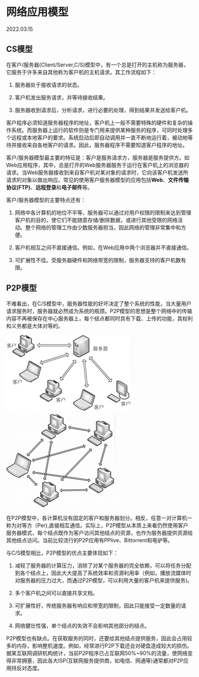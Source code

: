 # 网络应用模型
2022.03.15

## CS模型

在客户/服务器(Client/Server,C/S)模型中，有一个总是打开的主机称为服务器，它服务于许多来自其他称为客户机的主机请求。其工作流程如下：

1) 服务器处于接收请求的状态。

2) 客户机发出服务请求，并等待接收结果。

3) 服务器收到请求后，分析请求，进行必要的处理，得到结果并发送给客户机。

客户程序必须知道服务器程序的地址，客户机上一般不需要特殊的硬件和复杂的操作系统。而服务器上运行的软件则是专门用来提供某种服务的程序，可同时处理多个远程或本地客户的要求。系统启动后即自动调用并一直不断地运行着，被动地等待并接收来自各地客户的请求。因此，服务器程序不需要知道客户程序的地址。

客户/服务器模型最主要的特征是：客户是服务请求方，服务器是服务提供方。如Web应用程序，其中，总是打开的Web服务器服务于运行在客户机上的浏览器的请求。当Web服务器接收到来自客户机对某对象的请求时，它向该客户机发送所请求的对象以做出响应。常见的使用客户服务器模型的应用包括**Web**、**文件传输协议(FTP)**、**远程登录**和**电子邮件**等。

客户/服务器模型的主要特点还有：

1) 网络中各计算机的地位不平等，服务器可以通过对用户权限的限制来达到管理客户机的目的，使它们不能随意存储/删除数据，或进行其他受限的网络活动。整个网络的管理工作由少数服务器担当，因此网络的管理非常集中和方便。

2) 客户机相互之间不直接通信。例如，在Web应用中两个浏览器并不直接通信。

3) 可扩展性不佳。受服务器硬件和网络带宽的限制，服务器支持的客户机数有限。

## P2P模型

不难看出，在C/S模型中，服务器性能的好坏决定了整个系统的性能，当大量用户请求服务时，服务器就必然成为系统的瓶颈。P2P模型的思想是整个网络中的传输内容不再被保存在中心服务器上，每个结点都同时具有下载、上传的功能，其权利和义务都是大体对等的。

<img src="resources/CS.png" alt="CS" style="zoom:50%;" />

<img src="resources/P2P.png" alt="P2P" style="zoom:50%;" />

在P2P模型中，各计算机没有固定的客户和服务器划分。相反，任意一对计算机一称为对等方（Per),直接相互通信。实际上，P2P模型从本质上来看仍然使用客户服务器模式，每个结点既作为客户访问其他结点的资源，也作为服务器提供资源给其他结点访问。当前比较流行的P2P应用有PPlive、Bittorrent和电驴等。

与C/S模型相比，P2P模型的优点主要体现如下：

1) 减轻了服务器的计算压力，消除了对某个服务器的完全依赖，可以将任务分配到各个结点上，因此大大提高了系统效率和资源利用率（例如，播放流媒体时对服务器的压力过大，而通过P2P模型，可以利用大量的客户机来提供服务)。

2) 多个客户机之间可以直接共享文档。

3) 可扩展性好，传统服务器有响应和带宽的限制，因此只能接受一定数量的请求。

4) 网络健壮性强，单个结点的失效不会影响其他部分的结点。

P2P模型也有缺点。在获取服务的同时，还要给其他结点提供服务，因此会占用较多的内存，影响整机速度。例如，经常进行P2P下载还会对硬盘造成较大的损伤。据某互联网调研机构统计，当前P2P程序已占互联网50%~90%的流量，使网络变得非常拥塞，因此各大ISP(互联网服务提供商，如电信、网通等)通常都对P2P应用持反对态度。